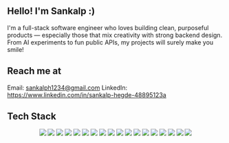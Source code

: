 ## Hello! I'm Sankalp :)
I'm a full-stack software engineer who loves building clean, purposeful products — especially those that mix creativity with strong backend design. From AI experiments to fun public APIs, my projects will surely make you smile!

## Reach me at
Email: sankalph1234@gmail.com
LinkedIn: https://www.linkedin.com/in/sankalp-hegde-48895123a

##  Tech Stack

<div align="center">

<img src="https://img.shields.io/badge/Java-ED8B00?style=for-the-badge&logo=java&logoColor=white"/>
<img src="https://img.shields.io/badge/C++-00599C?style=for-the-badge&logo=c%2B%2B&logoColor=white"/>
<img src="https://img.shields.io/badge/SpringBoot-6DB33F?style=for-the-badge&logo=spring-boot&logoColor=white"/>
<img src="https://img.shields.io/badge/Backend-%23000000?style=for-the-badge"/>
<img src="https://img.shields.io/badge/REST--API-FF6F00?style=for-the-badge&logo=api&logoColor=white"/>
<img src="https://img.shields.io/badge/GitHub-181717?style=for-the-badge&logo=github"/>
<img src="https://img.shields.io/badge/CodeSpaces-181717?style=for-the-badge&logo=github&logoColor=white"/>
<img src="https://img.shields.io/badge/VSCode-007ACC?style=for-the-badge&logo=visual-studio-code&logoColor=white"/>
<img src="https://img.shields.io/badge/React-20232A?style=for-the-badge&logo=react&logoColor=61DAFB"/>
<img src="https://img.shields.io/badge/Node.js-339933?style=for-the-badge&logo=node-dot-js&logoColor=white"/>
<img src="https://img.shields.io/badge/MySQL-00758F?style=for-the-badge&logo=mysql&logoColor=white"/>
<img src="https://img.shields.io/badge/HTML5-E34F26?style=for-the-badge&logo=html5&logoColor=white"/>
<img src="https://img.shields.io/badge/CSS3-1572B6?style=for-the-badge&logo=css3&logoColor=white"/>
<img src="https://img.shields.io/badge/JavaScript-F7DF1E?style=for-the-badge&logo=javascript&logoColor=black"/>
<img src="https://img.shields.io/badge/Data%20Structures%20&%20Algorithms-007396?style=for-the-badge"/>
<img src="https://img.shields.io/badge/System%20Design-0A66C2?style=for-the-badge"/>
<img src="https://img.shields.io/badge/AWS-232F3E?style=for-the-badge&logo=amazon-aws&logoColor=white"/>
<img src="https://img.shields.io/badge/Eclipse-2C2255?style=for-the-badge&logo=eclipse&logoColor=white"/>

</div>
